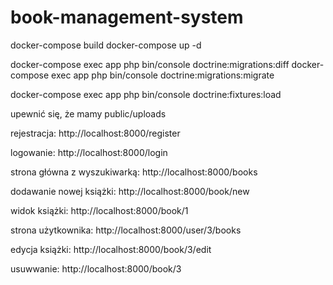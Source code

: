 # book-management-system

docker-compose build
docker-compose up -d

docker-compose exec app php bin/console doctrine:migrations:diff
docker-compose exec app php bin/console doctrine:migrations:migrate

docker-compose exec app php bin/console doctrine:fixtures:load

upewnić się, że mamy public/uploads


rejestracja:
http://localhost:8000/register

logowanie:
http://localhost:8000/login

strona główna z wyszukiwarką:
http://localhost:8000/books

dodawanie nowej książki:
http://localhost:8000/book/new

widok książki:
http://localhost:8000/book/1

strona użytkownika:
http://localhost:8000/user/3/books

edycja książki:
http://localhost:8000/book/3/edit

usuwwanie:
http://localhost:8000/book/3